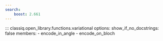 ```yaml
---
search:
    boost: 2.661
---
```


<!-- spell-checker: disable -->
<!-- prettier-ignore-start -->
::: classiq.open_library.functions.variational
    options:
        show_if_no_docstrings: false
        members:
            - encode_in_angle
            - encode_on_bloch
<!-- prettier-ignore-end -->
<!-- spell-checker: enable -->
